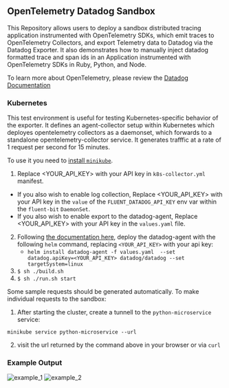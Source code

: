 ## OpenTelemetry Datadog Sandbox

This Repository allows users to deploy a sandbox distributed tracing application instrumented with OpenTelemetry SDKs, which emit traces to OpenTelemetry Collectors, and export Telemetry data to Datadog via the Datadog Exporter. It also demonstrates how to manually inject datadog formatted trace and span ids in an Application instrumented with OpenTelemetry SDKs in Ruby, Python, and Node.

To learn more about OpenTelemetry, please review the [Datadog Documentation](https://docs.datadoghq.com/tracing/setup_overview/open_standards/#opentelemetry-collector-datadog-exporter)

### Kubernetes

This test environment is useful for testing Kubernetes-specific behavior of the exporter.
It defines an agent-collector setup within Kubernetes which deployes opentelemetry collectors as a daemonset, which forwards to a standalone opentelemetry-collector service. It generates trafffic at a rate of 1 request per second for 15 minutes.

To use it you need to [install `minikube`](https://minikube.sigs.k8s.io/docs/start/).

1. Replace <YOUR_API_KEY> with your API key in `k8s-collector.yml` manifest.
  - If you also wish to enable log collection, Replace <YOUR_API_KEY> with your API key in the `value` of the `FLUENT_DATADOG_API_KEY` env var within the `fluent-bit` `DaemonSet`.
  - If you also wish to enable export to the datadog-agent, Replace <YOUR_API_KEY> with your API key in the `values.yaml` file.
2. Following [the documentation here](https://docs.datadoghq.com/agent/kubernetes/apm/?tab=helm#pagetitle), deploy the datadog-agent with the following `helm` command, replacing `<YOUR_API_KEY>` with your api key:
	- `helm install datadog-agent -f values.yaml  --set datadog.apiKey=<YOUR_API_KEY> datadog/datadog --set targetSystem=linux`
3. `$ sh ./build.sh`
4. `$ sh ./run.sh start`

Some sample requests should be generated automatically. To make individual requests to the sandbox:

1. After starting the cluster, create a tunnell to the `python-microservice` service:
  
  ```
  minikube service python-microservice --url
  ```

2. visit the url returned by the command above in your browser or via `curl`

### Example Output

![example_1](https://user-images.githubusercontent.com/14250318/108424500-443b3300-7207-11eb-9b6b-9551cc21dd02.png)
![example_2](https://user-images.githubusercontent.com/14250318/108424526-4b624100-7207-11eb-89c4-fb8f7f57da37.png)


